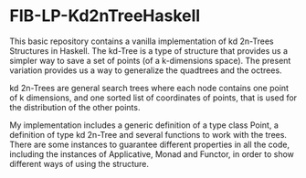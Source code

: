 # FIB-LP-Kd2nTreeHaskell

This basic repository contains a vanilla implementation of kd 2n-Trees Structures in Haskell. The kd-Tree is a type of structure that provides us a simpler way to save a set of points (of a k-dimensions space). The present variation provides us a way to generalize the quadtrees and the octrees.

kd 2n-Trees are general search trees where each node contains one point of k dimensions, and one sorted list of coordinates of points, that is used for the distribution of the other points.

My implementation includes a generic definition of a type class Point, a definition of type kd 2n-Tree and several functions to work with the trees. There are some instances to guarantee different properties in all the code, including the instances of Applicative, Monad and Functor, in order to show different ways of using the structure.

